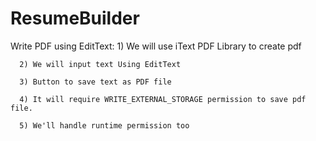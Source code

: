 # ResumeBuilder
Write PDF using EditText:
      1) We will use iText PDF Library to create pdf
      
      2) We will input text Using EditText
      
      3) Button to save text as PDF file
      
      4) It will require WRITE_EXTERNAL_STORAGE permission to save pdf file.
      
      5) We'll handle runtime permission too
